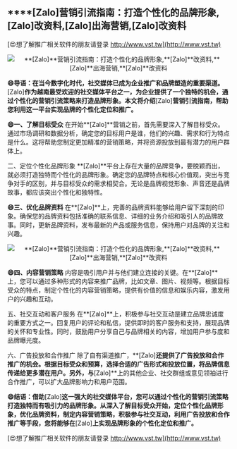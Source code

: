 ## ****[Zalo]**营销引流指南：打造个性化的品牌形象,**[Zalo]**改资料,**[Zalo]**出海营销,**[Zalo]**改资料**

[😍想了解推广相关软件的朋友请登录 http://www.vst.tw](http://www.vst.tw)

 <center><img src="https://vst.tw/MP4/tuiguang/png/5.png" alt="**[Zalo]**营销引流指南：打造个性化的品牌形象,**[Zalo]**改资料,**[Zalo]**出海营销,**[Zalo]**改资料"></center>

**😄导语：在当今数字化时代，社交媒体已成为企业推广和品牌塑造的重要渠道。**[Zalo]**作为越南最受欢迎的社交媒体平台之一，为企业提供了一个独特的机会，通过个性化的营销引流策略来打造品牌形象。本文将介绍**[Zalo]**营销引流指南，帮助您利用这一平台实现品牌的个性化定位和推广。**

**😄一、了解目标受众**
在开始**[Zalo]**营销之前，首先需要深入了解目标受众。通过市场调研和数据分析，确定您的目标用户是谁，他们的兴趣、需求和行为特点是什么。这将帮助您制定更加精准的营销策略，并将资源投放到最有潜力的用户群体上。

二、定位个性化品牌形象
**[Zalo]**平台上存在大量的品牌竞争，要脱颖而出，就必须打造独特而个性化的品牌形象。确定您的品牌特点和核心价值观，突出与竞争对手的区别，并与目标受众的需求相契合。无论是品牌视觉形象、声音还是品牌故事，都应该突出个性化和独特性。

**😄三、优化品牌资料**
在**[Zalo]**上，完善的品牌资料能够给用户留下深刻的印象。确保您的品牌资料包括准确的联系信息、详细的业务介绍和吸引人的品牌故事。同时，更新品牌资料，发布最新的产品或服务信息，保持用户对品牌的关注和兴趣。

 <center><img src="https://vst.tw/MP4/tuiguang/png/8.png" alt="**[Zalo]**营销引流指南：打造个性化的品牌形象,**[Zalo]**改资料,**[Zalo]**出海营销,**[Zalo]**改资料"></center>

**😄四、内容营销策略**
内容是吸引用户并与他们建立连接的关键。在**[Zalo]**上，您可以通过多种形式的内容来推广品牌，比如文章、图片、视频等。根据目标受众的特点，制定个性化的内容营销策略，提供有价值的信息和娱乐内容，激发用户的兴趣和互动。

五、社交互动和客户服务
在**[Zalo]**上，积极参与社交互动是建立品牌忠诚度的重要方式之一。回复用户的评论和私信，提供即时的客户服务和支持，展现品牌的关怀和专业性。同时，鼓励用户分享自己与品牌相关的内容，增加用户参与度和品牌曝光度。

六、广告投放和合作推广
除了自有渠道推广，**[Zalo]**还提供了广告投放和合作推广的机会。根据目标受众和预算，选择合适的广告形式和投放位置，将品牌信息传递给更多潜在用户。另外，与**[Zalo]**上的其他企业、社交群组或意见领袖进行合作推广，可以扩大品牌影响力和用户范围。

**😄结语：借助**[Zalo]**这一强大的社交媒体平台，您可以通过个性化的营销引流策略打造独特而有吸引力的品牌形象。从深入了解目标受众开始，定位个性化品牌形象，优化品牌资料，制定内容营销策略，积极参与社交互动，利用广告投放和合作推广等手段，您将能够在**[Zalo]**上实现品牌形象的个性化定位和推广。**

[😍想了解推广相关软件的朋友请登录 http://www.vst.tw](http://www.vst.tw)



